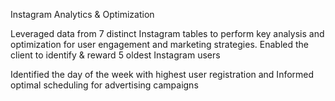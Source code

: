 Instagram Analytics & Optimization

Leveraged data from 7 distinct Instagram tables to perform key analysis and optimization for 
user engagement and marketing strategies.
Enabled the client to identify & reward 5 oldest Instagram users

Identified the day of the week with highest user registration and Informed optimal scheduling 
for advertising campaigns
